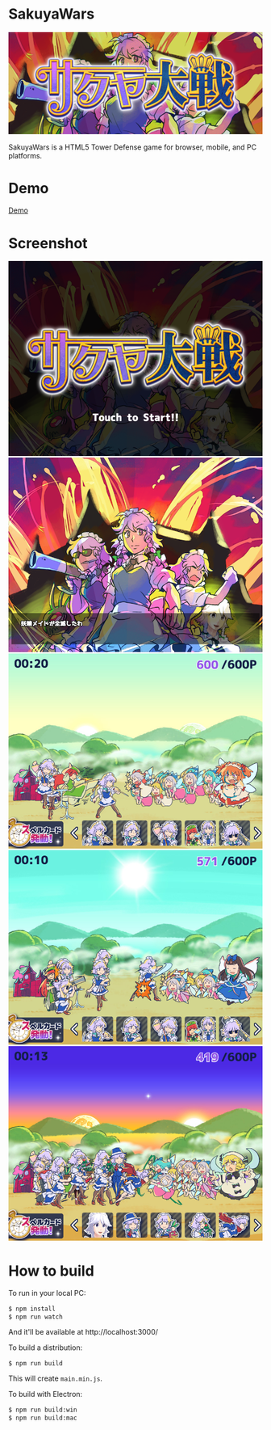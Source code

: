 # SakuyaWars
![](thumbnails/title.png)

SakuyaWars is a HTML5 Tower Defense game for browser, mobile, and PC platforms.

# Demo
[Demo](http://sairoutine.github.io/SakuyaWars/public/)

# Screenshot
![](thumbnails/screenshot1.png)
![](thumbnails/screenshot2.png)
![](thumbnails/screenshot3.png)
![](thumbnails/screenshot4.png)
![](thumbnails/screenshot5.png)

# How to build
To run in your local PC:
```
$ npm install
$ npm run watch
```
And it'll be available at http://localhost:3000/

To build a distribution:
```
$ npm run build
```
This will create `main.min.js`.

To build with Electron:
```
$ npm run build:win
$ npm run build:mac
```
